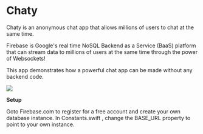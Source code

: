 # Chaty
Chaty is an anonymous chat app that allows millions of users to chat at the same time.

Firebase is Google's real time NoSQL Backend as a Service (BaaS) platform that can stream data to millions of users at the same time through the power of Websockets!

This app demonstrates how a powerful chat app can be made without any backend code. 


![](https://github.com/LunarFlash/Chaty/blob/master/ChatChat/Simulator%20Screen%20Shot%20Feb%2014%2C%202016%2C%207.55.26%20PM.png)

**Setup**

Goto Firebase.com to register for a free account and create your own database instance. 
In Constants.swift , change the BASE_URL property to point to your own instance.